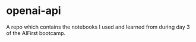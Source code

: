 # openai-api
A repo which contains the notebooks I used and learned from during day 3 of the AIFirst bootcamp.
